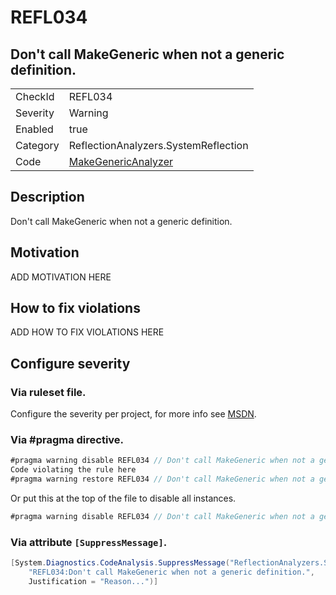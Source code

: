 # REFL034
## Don't call MakeGeneric when not a generic definition.

<!-- start generated table -->
<table>
  <tr>
    <td>CheckId</td>
    <td>REFL034</td>
  </tr>
  <tr>
    <td>Severity</td>
    <td>Warning</td>
  </tr>
  <tr>
    <td>Enabled</td>
    <td>true</td>
  </tr>
  <tr>
    <td>Category</td>
    <td>ReflectionAnalyzers.SystemReflection</td>
  </tr>
  <tr>
    <td>Code</td>
    <td><a href="https://github.com/DotNetAnalyzers/ReflectionAnalyzers/blob/master/ReflectionAnalyzers/NodeAnalzers/MakeGenericAnalyzer.cs">MakeGenericAnalyzer</a></td>
  </tr>
</table>
<!-- end generated table -->

## Description

Don't call MakeGeneric when not a generic definition.

## Motivation

ADD MOTIVATION HERE

## How to fix violations

ADD HOW TO FIX VIOLATIONS HERE

<!-- start generated config severity -->
## Configure severity

### Via ruleset file.

Configure the severity per project, for more info see [MSDN](https://msdn.microsoft.com/en-us/library/dd264949.aspx).

### Via #pragma directive.
```C#
#pragma warning disable REFL034 // Don't call MakeGeneric when not a generic definition.
Code violating the rule here
#pragma warning restore REFL034 // Don't call MakeGeneric when not a generic definition.
```

Or put this at the top of the file to disable all instances.
```C#
#pragma warning disable REFL034 // Don't call MakeGeneric when not a generic definition.
```

### Via attribute `[SuppressMessage]`.

```C#
[System.Diagnostics.CodeAnalysis.SuppressMessage("ReflectionAnalyzers.SystemReflection", 
    "REFL034:Don't call MakeGeneric when not a generic definition.", 
    Justification = "Reason...")]
```
<!-- end generated config severity -->